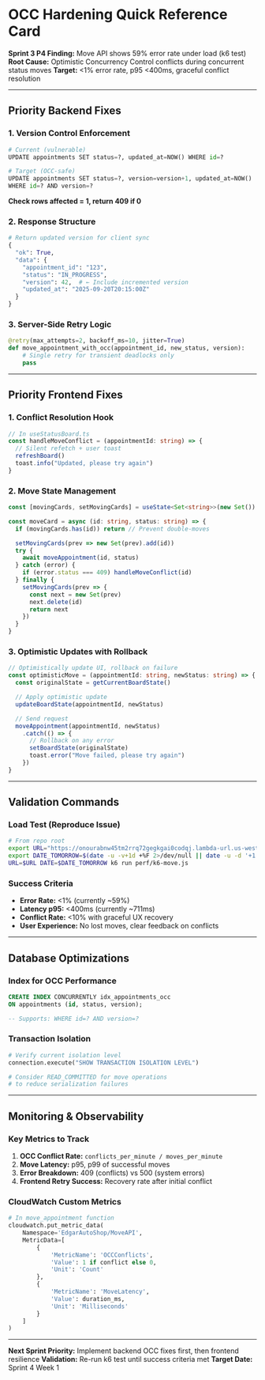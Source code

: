 # OCC Hardening Quick Reference Card

**Sprint 3 P4 Finding:** Move API shows 59% error rate under load (k6 test)
**Root Cause:** Optimistic Concurrency Control conflicts during concurrent status moves
**Target:** <1% error rate, p95 <400ms, graceful conflict resolution

---

## Priority Backend Fixes

### 1. Version Control Enforcement
```python
# Current (vulnerable)
UPDATE appointments SET status=?, updated_at=NOW() WHERE id=?

# Target (OCC-safe)
UPDATE appointments SET status=?, version=version+1, updated_at=NOW()
WHERE id=? AND version=?
```

**Check rows affected = 1, return 409 if 0**

### 2. Response Structure
```python
# Return updated version for client sync
{
  "ok": True,
  "data": {
    "appointment_id": "123",
    "status": "IN_PROGRESS",
    "version": 42,  # ← Include incremented version
    "updated_at": "2025-09-20T20:15:00Z"
  }
}
```

### 3. Server-Side Retry Logic
```python
@retry(max_attempts=2, backoff_ms=10, jitter=True)
def move_appointment_with_occ(appointment_id, new_status, version):
    # Single retry for transient deadlocks only
    pass
```

---

## Priority Frontend Fixes

### 1. Conflict Resolution Hook
```typescript
// In useStatusBoard.ts
const handleMoveConflict = (appointmentId: string) => {
  // Silent refetch + user toast
  refreshBoard()
  toast.info("Updated, please try again")
}
```

### 2. Move State Management
```typescript
const [movingCards, setMovingCards] = useState<Set<string>>(new Set())

const moveCard = async (id: string, status: string) => {
  if (movingCards.has(id)) return // Prevent double-moves

  setMovingCards(prev => new Set(prev).add(id))
  try {
    await moveAppointment(id, status)
  } catch (error) {
    if (error.status === 409) handleMoveConflict(id)
  } finally {
    setMovingCards(prev => {
      const next = new Set(prev)
      next.delete(id)
      return next
    })
  }
}
```

### 3. Optimistic Updates with Rollback
```typescript
// Optimistically update UI, rollback on failure
const optimisticMove = (appointmentId: string, newStatus: string) => {
  const originalState = getCurrentBoardState()

  // Apply optimistic update
  updateBoardState(appointmentId, newStatus)

  // Send request
  moveAppointment(appointmentId, newStatus)
    .catch(() => {
      // Rollback on any error
      setBoardState(originalState)
      toast.error("Move failed, please try again")
    })
}
```

---

## Validation Commands

### Load Test (Reproduce Issue)
```bash
# From repo root
export URL="https://onourabnw45tm2rrq72gegkgai0codqj.lambda-url.us-west-2.on.aws"
export DATE_TOMORROW=$(date -u -v+1d +%F 2>/dev/null || date -u -d '+1 day' +%F)
URL=$URL DATE=$DATE_TOMORROW k6 run perf/k6-move.js
```

### Success Criteria
- **Error Rate:** <1% (currently ~59%)
- **Latency p95:** <400ms (currently ~711ms)
- **Conflict Rate:** <10% with graceful UX recovery
- **User Experience:** No lost moves, clear feedback on conflicts

---

## Database Optimizations

### Index for OCC Performance
```sql
CREATE INDEX CONCURRENTLY idx_appointments_occ
ON appointments (id, status, version);

-- Supports: WHERE id=? AND version=?
```

### Transaction Isolation
```python
# Verify current isolation level
connection.execute("SHOW TRANSACTION ISOLATION LEVEL")

# Consider READ_COMMITTED for move operations
# to reduce serialization failures
```

---

## Monitoring & Observability

### Key Metrics to Track
1. **OCC Conflict Rate:** `conflicts_per_minute / moves_per_minute`
2. **Move Latency:** p95, p99 of successful moves
3. **Error Breakdown:** 409 (conflicts) vs 500 (system errors)
4. **Frontend Retry Success:** Recovery rate after initial conflict

### CloudWatch Custom Metrics
```python
# In move_appointment function
cloudwatch.put_metric_data(
    Namespace='EdgarAutoShop/MoveAPI',
    MetricData=[
        {
            'MetricName': 'OCCConflicts',
            'Value': 1 if conflict else 0,
            'Unit': 'Count'
        },
        {
            'MetricName': 'MoveLatency',
            'Value': duration_ms,
            'Unit': 'Milliseconds'
        }
    ]
)
```

---

**Next Sprint Priority:** Implement backend OCC fixes first, then frontend resilience
**Validation:** Re-run k6 test until success criteria met
**Target Date:** Sprint 4 Week 1

